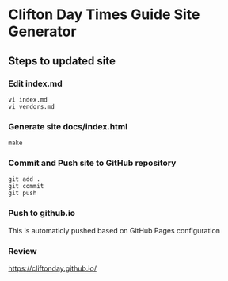 # Clifton Day Times Guide Site Generator

## Steps to updated site

### Edit index.md

```
vi index.md
vi vendors.md
```

### Generate site docs/index.html

```
make
```

### Commit and Push site to GitHub repository

```
git add .
git commit
git push
```

### Push to github.io

This is automaticly pushed based on GitHub Pages configuration

### Review

https://cliftonday.github.io/

